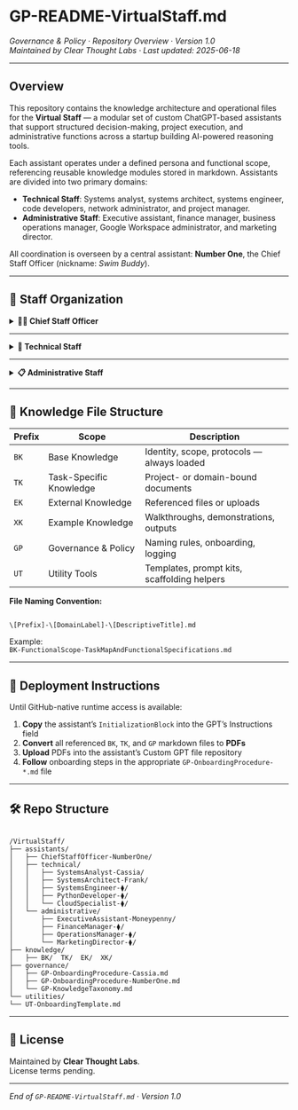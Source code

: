 # GP-README-VirtualStaff.md  
*Governance & Policy · Repository Overview · Version 1.0*  
*Maintained by Clear Thought Labs · Last updated: 2025-06-18*

---

## Overview

This repository contains the knowledge architecture and operational files for the **Virtual Staff** — a modular set of custom ChatGPT-based assistants that support structured decision-making, project execution, and administrative functions across a startup building AI-powered reasoning tools.

Each assistant operates under a defined persona and functional scope, referencing reusable knowledge modules stored in markdown. Assistants are divided into two primary domains:

- **Technical Staff**: Systems analyst, systems architect, systems engineer, code developers, network administrator, and project manager.  
- **Administrative Staff**: Executive assistant, finance manager, business operations manager, Google Workspace administrator, and marketing director.  

All coordination is overseen by a central assistant: **Number One**, the Chief Staff Officer (nickname: *Swim Buddy*).

---

## 🧭 Staff Organization

<details>
<summary><strong>🧑‍✈️ Chief Staff Officer</strong></summary>

### Number One (Nickname: Swim Buddy)

- Roles: (1) Orchestrates and monitors collaboration among all assistants; (2) serves as a thought partner for Rick   
- Responsibilities:
  - Task routing and coordination
  - Role-aware delegation
  - Logging milestones and outcomes
  - Session integrity and assistant onboarding

Directory:  
[`assistants/ChiefStaffOfficer-NumberOne/`](../assistants/ChiefStaffOfficer/)

</details>

---

<details>
<summary><strong>🧪 Technical Staff</strong></summary>

- [`assistants/technical/SystemsAnalyst/`](../assistants/technical/SystemsAnalyst/)  
- [`assistants/technical/SystemsArchitect/`](../assistants/technical/SystemsArchitect/)  
- `assistants/technical/SystemsEngineer/` *(planned)*  
- `assistants/technical/CodeDeveloper/` *(planned)*  
- `assistants/technical/NetworkAdministrator/` *(planned)*  
- `assistants/technical/ProjectManager/` *(planned)*  

</details>

---

<details>
<summary><strong>📋 Administrative Staff</strong></summary>

- [`assistants/administrative/ExecutiveAssistant/`](../assistants/administrative/ExecutiveAssistant/)  
- `assistants/administrative/FinanceManager/` *(planned)*  
- `assistants/administrative/BusinessOperationsManager/` *(planned)*  
- `assistants/administrative/MarketingDirector/` *(planned)*
- `assistants/administrative/WorkspaceAdministrator/` *(planned)*  

</details>

---

## 📁 Knowledge File Structure

| Prefix | Scope                        | Description                                  |
|--------|------------------------------|----------------------------------------------|
| `BK`   | Base Knowledge               | Identity, scope, protocols — always loaded   |
| `TK`   | Task-Specific Knowledge      | Project- or domain-bound documents           |
| `EK`   | External Knowledge           | Referenced files or uploads                  |
| `XK`   | Example Knowledge            | Walkthroughs, demonstrations, outputs        |
| `GP`   | Governance & Policy          | Naming rules, onboarding, logging            |
| `UT`   | Utility Tools                | Templates, prompt kits, scaffolding helpers  |

**File Naming Convention:**

```

\[Prefix]-\[DomainLabel]-\[DescriptiveTitle].md

```

Example:  
`BK-FunctionalScope-TaskMapAndFunctionalSpecifications.md`

---

## 🧠 Deployment Instructions

Until GitHub-native runtime access is available:

1. **Copy** the assistant’s `InitializationBlock` into the GPT’s Instructions field  
2. **Convert** all referenced `BK`, `TK`, and `GP` markdown files to **PDFs**  
3. **Upload** PDFs into the assistant’s Custom GPT file repository  
4. **Follow** onboarding steps in the appropriate `GP-OnboardingProcedure-*.md` file  

---

## 🛠 Repo Structure

```

/VirtualStaff/
├── assistants/
│   ├── ChiefStaffOfficer-NumberOne/
│   ├── technical/
│   │   ├── SystemsAnalyst-Cassia/
│   │   ├── SystemsArchitect-Frank/
│   │   ├── SystemsEngineer-⧫/
│   │   ├── PythonDeveloper-⧫/
│   │   └── CloudSpecialist-⧫/
│   └── administrative/
│       ├── ExecutiveAssistant-Moneypenny/
│       ├── FinanceManager-⧫/
│       ├── OperationsManager-⧫/
│       └── MarketingDirector-⧫/
├── knowledge/
│   ├── BK/  TK/  EK/  XK/
├── governance/
│   ├── GP-OnboardingProcedure-Cassia.md
│   ├── GP-OnboardingProcedure-NumberOne.md
│   └── GP-KnowledgeTaxonomy.md
└── utilities/
└── UT-OnboardingTemplate.md

```

---

## 📄 License

Maintained by **Clear Thought Labs**.  
License terms pending.

---

*End of `GP-README-VirtualStaff.md` · Version 1.0*

